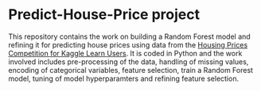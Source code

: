 # Predict-House-Price project
This repository contains the work on building a Random Forest model and refining it for predicting house prices using data from the [Housing Prices Competition for Kaggle Learn Users](https://www.kaggle.com/c/home-data-for-ml-course). It is coded in Python and the work involved includes pre-processing of the data, handling of missing values, encoding of categorical variables, feature selection, train a Random Forest model, tuning of model hyperparamters and refining feature selection.
